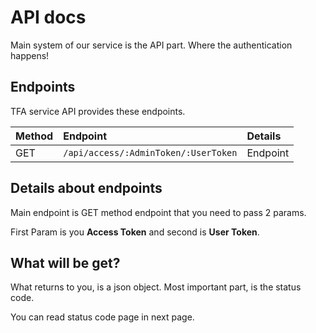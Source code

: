 # API docs

Main system of our service is the API part. Where the authentication happens!

## Endpoints

TFA service API provides these endpoints.

| Method | Endpoint                             | Details  |
| :----- | :----------------------------------- | :------- |
| GET    | `/api/access/:AdminToken/:UserToken` | Endpoint |

## Details about endpoints

Main endpoint is GET method endpoint that you need to pass 2 params.

First Param is you **Access Token** and second is **User Token**.

## What will be get?

What returns to you, is a json object. Most important part, is the status code.

You can read status code page in next page.
